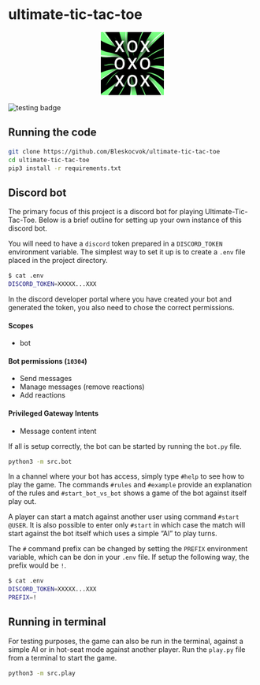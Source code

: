 # ultimate-tic-tac-toe

<div align="center">
    <img width="128" height="128" src="icon.png" alt="icon">
    <!-- ![icon](icon.png) -->
</div>

![testing badge](https://github.com/Bleskocvok/ultimate-tic-tac-toe/actions/workflows/tests.yml/badge.svg)

## Running the code

```sh
git clone https://github.com/Bleskocvok/ultimate-tic-tac-toe
cd ultimate-tic-tac-toe
pip3 install -r requirements.txt
```

## Discord bot

The primary focus of this project is a discord bot for playing
Ultimate-Tic-Tac-Toe. Below is a brief outline for setting up your own instance
of this discord bot.

You will need to have a `discord` token prepared in a `DISCORD_TOKEN`
environment variable. The simplest way to set it up is to create a `.env` file
placed in the project directory.
```sh
$ cat .env
DISCORD_TOKEN=XXXXX...XXX
```

In the discord developer portal where you have created your bot and generated
the token, you also need to chose the correct permissions.

#### Scopes

- bot

#### Bot permissions (`10304`)

- Send messages
- Manage messages (remove reactions)
- Add reactions

#### Privileged Gateway Intents

- Message content intent

If all is setup correctly, the bot can be started by running the `bot.py` file.
```sh
python3 -m src.bot
```

In a channel where your bot has access, simply type `#help` to see how to play
the game. The commands `#rules` and `#example` provide an explanation of the
rules and `#start_bot_vs_bot` shows a game of the bot against itself play out.

A player can start a match against another user using command `#start @USER`.
It is also possible to enter only `#start` in which case the match will start
against the bot itself which uses a simple “AI” to play turns.

The `#` command prefix can be changed by setting the `PREFIX` environment
variable, which can be don in your `.env` file. If setup the following way, the
prefix would be `!`.
```sh
$ cat .env
DISCORD_TOKEN=XXXXX...XXX
PREFIX=!
```

## Running in terminal

For testing purposes, the game can also be run in the terminal, against a simple
AI or in hot-seat mode against another player. Run the `play.py` file from a
terminal to start the game.
```sh
python3 -m src.play
```
